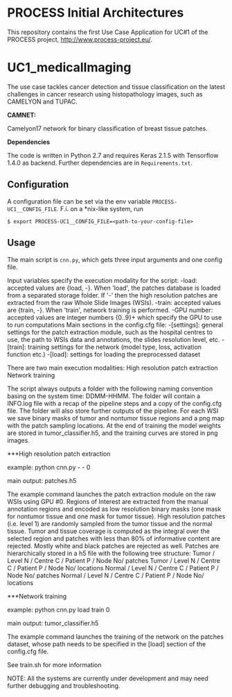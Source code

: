 # PROCESS Initial Architectures

This repository contains the first Use Case Application for UC#1 of the
PROCESS project, http://www.process-project.eu/.

# UC1_medicalImaging

The use case tackles cancer detection and tissue classification on the latest
challenges in cancer research using histopathology images, such as CAMELYON
and TUPAC.

**CAMNET:**

Camelyon17 network for binary classification of breast tissue patches.

**Dependencies**

The code is written in Python 2.7 and requires Keras 2.1.5 with Tensorflow
1.4.0 as backend. Further dependencies are in `Requirements.txt`.

## Configuration

A configuration file can be set via the env variable `PROCESS-UC1__CONFIG_FILE`. F.i. on a *nix-like system, run

    $ export PROCESS-UC1__CONFIG_FILE=<path-to-your-config-file>

## Usage

The main script is `cnn.py`, which gets three input arguments and one config file.

Input variables specify the execution modality for the script:
-load: accepted values are {load, -}. When 'load', the patches database is loaded from a separated storage folder. If '-' then the high resolution patches are extracted from the raw Whole Slide Images (WSIs).
-train: accepted values are {train, -}. When 'train', network training is performed.
-GPU number: accepted values are integer numbers {0..9}+ which specify the GPU to use to run computations
Main sections in the config.cfg file:
-[settings]: general settings for the patch extraction module, such as the hospital centres to use, the path to WSIs data and annotations, the slides resolution level, etc.
-[train]: training settings for the network (model type, loss, activation function etc.)
-[load]: settings for loading the preprocessed dataset

There are two main execution modalities:
<item>High resolution patch extraction</item>
<item>Network training</item>

The script always outputs a folder with the following naming convention basing on the system time: DDMM-HHMM.
The folder will contain a INFO.log file with a recap of the pipeline steps and a copy of the config.cfg file. The folder will also store further outputs of the pipeline.
For each WSI we save binary masks of tumor and nontumor tissue regions and a png map with the patch sampling locations.
At the end of training the model weights are stored in tumor_classifier.h5, and the training curves are stored in png images.

***High resolution patch extraction

example: python cnn.py - - 0

main output: patches.h5

The example command launches the patch extraction module on the raw WSIs using GPU #0.
Regions of Interest are extracted from the manual annotation regions and encoded as low resolution binary masks (one mask for nontumor tissue and one mask for tumor tissue). High resolution patches (i.e. level 1) are randomly sampled from the tumor tissue and the normal tissue.
Tumor and tissue coverage is computed as the integral over the selected region and patches with less than 80% of informative content are rejected. Mostly white and black patches are rejected as well.
Patches are hierarchically stored in a h5 file with the following tree structure:
            Tumor / Level N / Centre C / Patient P / Node No/  patches
            Tumor / Level N / Centre C / Patient P / Node No/ locations
            Normal / Level N / Centre C / Patient P / Node No/ patches
            Normal / Level N / Centre C / Patient P / Node No/ locations

***Network training

example: python cnn.py load train 0

main output: tumor_classifier.h5

The example command launches the training of the network on the patches dataset, whose path needs to be specified in the [load] section of the config.cfg file.

See train.sh for more information


NOTE: All the systems are currently under development and may need further debugging and troubleshooting.
